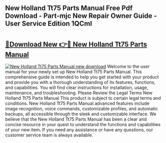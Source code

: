 ## New Holland Tt75 Parts Manual Free Pdf Download - Part-mjc New Repair Owner Guide - User Service Edition 1QCml

# <h2><a href="http://bc92327.oget.top/?id=New+Holland+Tt75+Parts+Manual">🔗Download New 👉🔴 New Holland Tt75 Parts Manual</a></h2>

[![New Holland Tt75 Parts Manual new download](https://i.imgur.com/5g1atiW.png)](http://bc92327.oget.top/?id=New+Holland+Tt75+Parts+Manual)
Welcome to the user manual for your newly set up New Holland Tt75 Parts Manual. This comprehensive guide is intended to help you get started with your product and provide you with a thorough understanding of its features, functions, and capabilities. You will find clear instructions for installation, usage, maintenance, and troubleshooting. Please Review the Legal Terms New Holland Tt75 Parts Manual This product is subject to certain legal terms and conditions. New Holland Tt75 Parts Manual advanced features include image recognition, voice commands, customizable profiles, and automatic backups, all accessible through the sleek and customizable interface. We believe that the New Holland Tt75 Parts Manual has been a clear and concise resource in your quest to understand the functions and capabilities of your new item. If you need any assistance or have any questions, our customer service team is always available.

